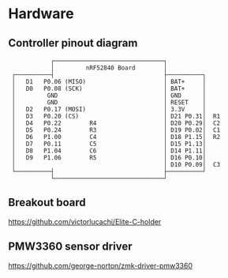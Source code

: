 # Hardware


## Controller pinout diagram

```
            ┌───────────────────────────────┐
            │         nRF52840 Board        │
 ┌──────────┤                               ├──────────┐
 │   D1   P0.06 (MISO)                      │ BAT+     │
 │   D0   P0.08 (SCK)                       │ BAT+     │
 │         GND                              │ GND      │
 │         GND                              │ RESET    │
 │   D2   P0.17 (MOSI)                      │ 3.3V     │
 │   D3   P0.20 (CS)                        │ D21 P0.31│  R1
 │   D4   P0.22        R4                   │ D20 P0.29│  C2
 │   D5   P0.24        R3                   │ D19 P0.02│  C1
 │   D6   P1.00        C4                   │ D18 P1.15│  R2
 │   D7   P0.11        C5                   │ D15 P1.13│
 │   D8   P1.04        C6                   │ D14 P1.11│
 │   D9   P1.06        R5                   │ D16 P0.10│
 │                                          │ D10 P0.09│  C3
 └──────────┤                               ├──────────┘
            └───────────────────────────────┘
```

## Breakout board

<https://github.com/victorlucachi/Elite-C-holder>


## PMW3360 sensor driver

<https://github.com/george-norton/zmk-driver-pmw3360>
